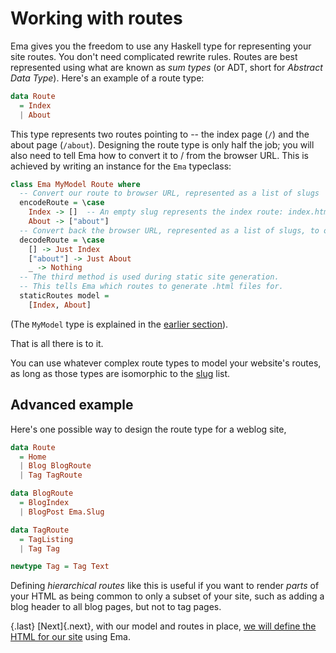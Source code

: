 # Working with routes

Ema gives you the freedom to use any Haskell type for representing your site routes. You don't need complicated rewrite rules. Routes are best represented using what are known as *sum  types* (or ADT, short for *Abstract Data Type*). Here's an example of a route type:

```haskell
data Route 
  = Index
  | About
```

This type represents two routes pointing to -- the index page (`/`) and the about page (`/about`). Designing the route type is only half the job; you will also need to tell Ema how to convert it to / from the browser URL. This is achieved by writing an instance for the `Ema` typeclass:

```haskell
class Ema MyModel Route where 
  -- Convert our route to browser URL, represented as a list of slugs
  encodeRoute = \case
    Index -> []  -- An empty slug represents the index route: index.html
    About -> ["about"]
  -- Convert back the browser URL, represented as a list of slugs, to our route
  decodeRoute = \case
    [] -> Just Index
    ["about"] -> Just About
    _ -> Nothing
  -- The third method is used during static site generation. 
  -- This tells Ema which routes to generate .html files for.
  staticRoutes model =
    [Index, About]
```

(The `MyModel` type is explained in the [earlier section](guide/model.md)).

That is all there is to it. 

You can use whatever complex route types to model your website's routes, as long as those types are isomorphic to the [slug](/ref/slug.md) list. 

## Advanced example

Here's one possible way to design the route type for a weblog site,

```haskell
data Route
  = Home 
  | Blog BlogRoute
  | Tag TagRoute

data BlogRoute
  = BlogIndex
  | BlogPost Ema.Slug

data TagRoute
  = TagListing
  | Tag Tag

newtype Tag = Tag Text
```

Defining *hierarchical routes* like this is useful if you want to render *parts* of your HTML as being common to only a subset of your site, such as adding a blog header to all blog pages, but not to tag pages.

{.last}
[Next]{.next}, with our model and routes in place, [we will define the HTML for our site](guide/render.md) using Ema.